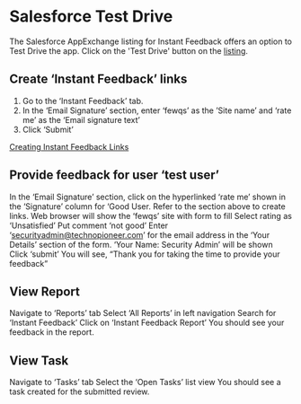 # Salesforce Test Drive

The Salesforce AppExchange listing for Instant Feedback offers an option to Test Drive the app. Click on the 'Test Drive' button on the [listing](https://appexchange.salesforce.com/appxListingDetail?listingId=a0N4V00000IrJowUAF).

## Create ‘Instant Feedback’ links

1. Go to the ‘Instant Feedback’ tab.
2. In the ‘Email Signature’ section, enter ‘fewqs’ as the ’Site name’ and ‘rate me’ as the ‘Email signature text’
3. Click ‘Submit’

[Creating Instant Feedback Links](https://youtu.be/MNMbtNCQFm4)

## Provide feedback for user ‘test user’

In the ‘Email Signature’ section, click on the hyperlinked ‘rate me’ shown in the ‘Signature’ column for ‘Good User. Refer to the section above to create links.
Web browser will show the ‘fewqs’ site with form to fill
Select rating as ‘Unsatisfied’
Put comment ‘not good’
Enter ‘securityadmin@technopioneer.com’ for the email address in the ‘Your Details’ section of the form.
‘Your Name: Security Admin’ will be shown
Click ‘submit’
You will see, “Thank you for taking the time to provide your feedback”

## View Report

Navigate to ‘Reports’ tab
Select ‘All Reports’ in left navigation
Search for ‘Instant Feedback’
Click on ‘Instant Feedback Report’
You should see your feedback in the report.

## View Task

Navigate to ‘Tasks’ tab
Select the ‘Open Tasks’ list view
You should see a task created for the submitted review.

